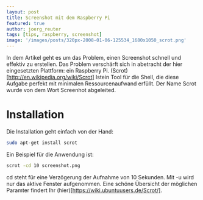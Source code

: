 ```yaml
---
layout: post
title: Screenshot mit dem Raspberry Pi
featured: true
author: joerg_reuter
tags: [tips, raspberry, screenshot]
image: '/images/posts/320px-2008-01-06-125534_1680x1050_scrot.png'
---
```


In dem Artikel geht es um das Problem, einen Screenshot schnell und effektiv zu erstellen. Das Problem verschärft sich in abetracht der hier eingesetzten Plattform: ein Raspberry Pi. (Scrot)[http://en.wikipedia.org/wiki/Scrot] Istein Tool für die Shell, die diese Aufgabe perfekt mit minimalen Ressourcenaufwand erfüllt. Der Name Scrot wurde von dem Wort Screenhot abgeleited.

# Installation 

Die Installation geht einfach von der Hand:

```bash
sudo apt-get install scrot
```

Ein Beispiel für die Anwendung ist:

```bash	
scrot -cd 10 screenshot.png
```

cd steht für eine Verzögerung der Aufnahme von 10 Sekunden. Mit -u wird nur das aktive Fenster aufgenommen. Eine schöne Übersicht der möglichen Paramter findert Ihr (hier)[https://wiki.ubuntuusers.de/Scrot/].
